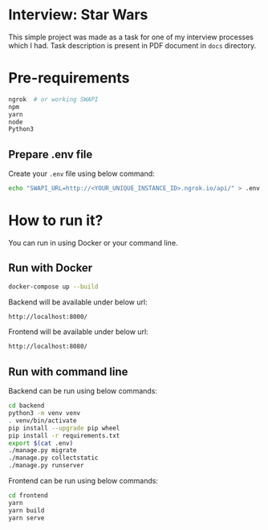 # Interview: Star Wars
This simple project was made as a task for one of my interview processes which I had.
Task description is present in PDF document in `docs` directory.

# Pre-requirements
```bash
ngrok  # or working SWAPI
npm
yarn
node
Python3
```

## Prepare .env file
Create your `.env` file using below command:

```bash
echo "SWAPI_URL=http://<YOUR_UNIQUE_INSTANCE_ID>.ngrok.io/api/" > .env
```

# How to run it?
You can run in using Docker or your command line.

## Run with Docker
```bash
docker-compose up --build
```

Backend will be available under below url:
```bash
http://localhost:8000/
```

Frontend will be available under below url:
```bash
http://localhost:8080/
```

## Run with command line
Backend can be run using below commands:
```bash
cd backend
python3 -m venv venv
. venv/bin/activate
pip install --upgrade pip wheel
pip install -r requirements.txt
export $(cat .env)
./manage.py migrate
./manage.py collectstatic
./manage.py runserver
```

Frontend can be run using below commands:
```bash
cd frontend
yarn
yarn build
yarn serve
```

